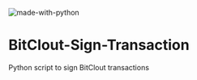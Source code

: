 ![made-with-python](https://img.shields.io/badge/Made%20with-Python3-brightgreen)

# BitClout-Sign-Transaction
Python script to sign BitClout transactions
